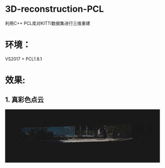 # 3D-reconstruction-PCL
利用C++ PCL库对KITTI数据集进行三维重建

# 环境：
VS2017 + PCL1.8.1

# 效果:
## 1. 真彩色点云
![image](./result/rgb_pc.png)